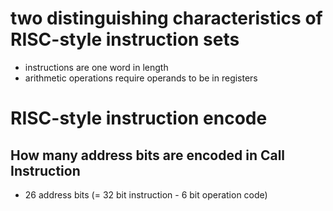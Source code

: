 # two distinguishing characteristics of RISC-style instruction sets
- instructions are one word in length
- arithmetic operations require operands to be in registers
# RISC-style instruction encode
## How many address bits are encoded in Call Instruction
- 26 address bits (= 32 bit instruction - 6 bit operation code)